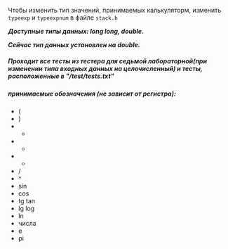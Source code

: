 Чтобы изменить тип значений, принимаемых калькуляторм, изменить `typeexp` и `typeexpnum` в файле `stack.h`

_**Доступные типы данных: long long, double.**_

_**Сейчас тип данных установлен на double.**_

##### Проходит все тесты из тестера для седьмой лабораторной(при изменении типа входных данных на целочисленный) и тесты, расположенные в "/test/tests.txt"

##### принимаемые обозначения (не зависит от регистра):
* (
* )
* +
* -
* *
* /
* ^
* sin
* cos
* tg tan
* lg log
* ln
* числа
* e
* pi
